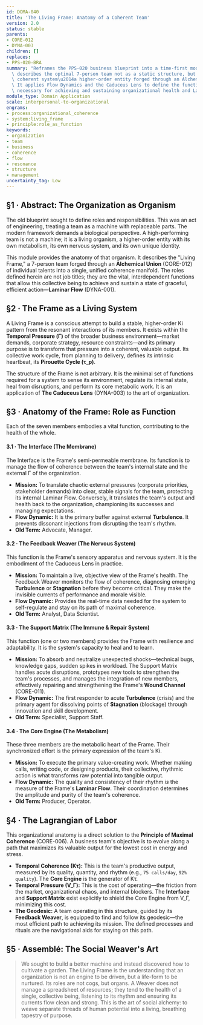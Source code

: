 ```yaml
---
id: DOMA-040
title: 'The Living Frame: Anatomy of a Coherent Team'
version: 2.0
status: stable
parents:
- CORE-012
- DYNA-003
children: []
replaces:
- PPS-020-BRA
summary: "Reframes the PPS-020 business blueprint into a time-first model. This module\
  \ describes the optimal 7-person team not as a static structure, but as a living,\
  \ coherent system\u2014a higher-order entity forged through an Alchemical Union.\
  \ It applies Flow Dynamics and the Caduceus Lens to define the functional roles\
  \ necessary for achieving and sustaining organizational health and Laminar Flow."
module_type: Domain Application
scale: interpersonal-to-organizational
engrams:
- process:organizational_coherence
- system:living_frame
- principle:role_as_function
keywords:
- organization
- team
- business
- coherence
- flow
- resonance
- structure
- management
uncertainty_tag: Low
---
```

## §1 · Abstract: The Organization as Organism

The old blueprint sought to define roles and responsibilities. This was an act of engineering, treating a team as a machine with replaceable parts. The modern framework demands a biological perspective. A high-performing team is not a machine; it is a living organism, a higher-order entity with its own metabolism, its own nervous system, and its own unique identity.

This module provides the anatomy of that organism. It describes the "Living Frame," a 7-person team forged through an **Alchemical Union** (CORE-012) of individual talents into a single, unified coherence manifold. The roles defined herein are not job titles; they are the vital, interdependent functions that allow this collective being to achieve and sustain a state of graceful, efficient action—**Laminar Flow** (DYNA-001).

## §2 · The Frame as a Living System

A Living Frame is a conscious attempt to build a stable, higher-order Ki pattern from the resonant interactions of its members. It exists within the **Temporal Pressure (Γ)** of the broader business environment—market demands, corporate strategy, resource constraints—and its primary purpose is to transform that pressure into a coherent, valuable output. Its collective work cycle, from planning to delivery, defines its intrinsic heartbeat, its **Pirouette Cycle (τ_p)**.

The structure of the Frame is not arbitrary. It is the minimal set of functions required for a system to sense its environment, regulate its internal state, heal from disruptions, and perform its core metabolic work. It is an application of **The Caduceus Lens** (DYNA-003) to the art of organization.

## §3 · Anatomy of the Frame: Role as Function

Each of the seven members embodies a vital function, contributing to the health of the whole.

#### 3.1 · The Interface (The Membrane)

The Interface is the Frame's semi-permeable membrane. Its function is to manage the flow of coherence between the team's internal state and the external Γ of the organization.

*   **Mission:** To translate chaotic external pressures (corporate priorities, stakeholder demands) into clear, stable signals for the team, protecting its internal Laminar Flow. Conversely, it translates the team's output and health back to the organization, championing its successes and managing expectations.
*   **Flow Dynamic:** It is the primary buffer against external **Turbulence**. It prevents dissonant injections from disrupting the team's rhythm.
*   **Old Term:** Advocate, Manager.

#### 3.2 · The Feedback Weaver (The Nervous System)

This function is the Frame's sensory apparatus and nervous system. It is the embodiment of the Caduceus Lens in practice.

*   **Mission:** To maintain a live, objective view of the Frame's health. The Feedback Weaver monitors the flow of coherence, diagnosing emerging **Turbulence** or **Stagnation** before they become critical. They make the invisible currents of performance and morale visible.
*   **Flow Dynamic:** Provides the real-time data needed for the system to self-regulate and stay on its path of maximal coherence.
*   **Old Term:** Analyst, Data Scientist.

#### 3.3 · The Support Matrix (The Immune & Repair System)

This function (one or two members) provides the Frame with resilience and adaptability. It is the system's capacity to heal and to learn.

*   **Mission:** To absorb and neutralize unexpected shocks—technical bugs, knowledge gaps, sudden spikes in workload. The Support Matrix handles acute disruptions, prototypes new tools to strengthen the team's processes, and manages the integration of new members, effectively repairing and strengthening the Frame's **Wound Channel** (CORE-011).
*   **Flow Dynamic:** The first responder to acute **Turbulence** (crisis) and the primary agent for dissolving points of **Stagnation** (blockage) through innovation and skill development.
*   **Old Term:** Specialist, Support Staff.

#### 3.4 · The Core Engine (The Metabolism)

These three members are the metabolic heart of the Frame. Their synchronized effort is the primary expression of the team's Ki.

*   **Mission:** To execute the primary value-creating work. Whether making calls, writing code, or designing products, their collective, rhythmic action is what transforms raw potential into tangible output.
*   **Flow Dynamic:** The quality and consistency of their rhythm *is* the measure of the Frame's **Laminar Flow**. Their coordination determines the amplitude and purity of the team's coherence.
*   **Old Term:** Producer, Operator.

## §4 · The Lagrangian of Labor

This organizational anatomy is a direct solution to the **Principle of Maximal Coherence** (CORE-006). A business team's objective is to evolve along a path that maximizes its valuable output for the lowest cost in energy and stress.

*   **Temporal Coherence (Kτ):** This is the team's productive output, measured by its quality, quantity, and rhythm (e.g., `75 calls/day`, `92% quality`). The **Core Engine** is the generator of Kτ.
*   **Temporal Pressure (V_Γ):** This is the cost of operating—the friction from the market, organizational chaos, and internal blockers. The **Interface** and **Support Matrix** exist explicitly to shield the Core Engine from V_Γ, minimizing this cost.
*   **The Geodesic:** A team operating in this structure, guided by its **Feedback Weaver**, is equipped to find and follow its geodesic—the most efficient path to achieving its mission. The defined processes and rituals are the navigational aids for staying on this path.

## §5 · Assemblé: The Social Weaver's Art

> We sought to build a better machine and instead discovered how to cultivate a garden. The Living Frame is the understanding that an organization is not an engine to be driven, but a life-form to be nurtured. Its roles are not cogs, but organs. A Weaver does not manage a spreadsheet of resources; they tend to the health of a single, collective being, listening to its rhythm and ensuring its currents flow clean and strong. This is the art of social alchemy: to weave separate threads of human potential into a living, breathing tapestry of purpose.
```